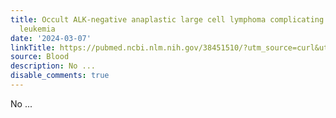 ```yaml
---
title: Occult ALK-negative anaplastic large cell lymphoma complicating chronic lymphocytic
  leukemia
date: '2024-03-07'
linkTitle: https://pubmed.ncbi.nlm.nih.gov/38451510/?utm_source=curl&utm_medium=rss&utm_campaign=journals&utm_content=7603509&fc=None&ff=20240308170616&v=2.18.0.post9+e462414
source: Blood
description: No ...
disable_comments: true
---
```

No ...